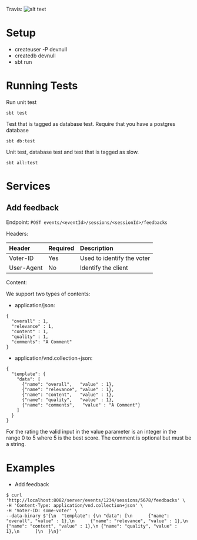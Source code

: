 Travis: ![alt text][build-status]

Setup
=====
* createuser -P devnull
* createdb devnull
* sbt run

Running Tests
=============

Run unit test

````
sbt test
````

Test that is tagged as database test. Require that you have a postgres database

````
sbt db:test
````

Unit test, database test and test that is tagged as slow.

````
sbt all:test
````

Services
========

Add feedback
------------

Endpoint: 
`POST events/<eventId>/sessions/<sessionId>/feedbacks`

Headers:

| Header       | Required | Description                |
|:-------------|:-------- |:-------------------------- |
| Voter-ID     | Yes      | Used to identify the voter |
| User-Agent   | No       | Identify the client        |

Content:

We support two types of contents: 

* application/json:

```
{
  "overall" : 1,
  "relevance" : 1,
  "content" : 1,
  "quality" : 1,
  "comments": "A Comment"
}
```

* application/vnd.collection+json:

```
{
  "template": {
    "data": [
      {"name": "overall",   "value" : 1},
      {"name": "relevance", "value" : 1},
      {"name": "content",   "value" : 1},
      {"name": "quality",   "value" : 1},
      {"name": "comments",   "value" : "A Comment"}
    ]
  }
}
```


For the rating the valid input in the value parameter is an integer in the range 0 to 5 where 5 is the best score.
The comment is optional but must be a string. 

Examples
========

* Add feedback
````
$ curl 'http://localhost:8082/server/events/1234/sessions/5678/feedbacks' \
-H 'Content-Type: application/vnd.collection+json' \
-H 'Voter-ID: some-voter' \
--data-binary $'{\n  "template": {\n "data": [\n      {"name": "overall", "value" : 1},\n      {"name": "relevance", "value" : 1},\n      {"name": "content", "value" : 1},\n {"name": "quality", "value" : 1},\n      ]\n  }\n}'
````


[build-status]: https://travis-ci.org/javaBin/devnull.svg "Build Status"
